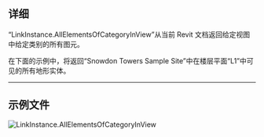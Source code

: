 ## 详细
“LinkInstance.AllElementsOfCategoryInView”从当前 Revit 文档返回给定视图中给定类别的所有图元。

在下面的示例中，将返回“Snowdon Towers Sample Site”中在楼层平面“L1”中可见的所有地形实体。
___
## 示例文件

![LinkInstance.AllElementsOfCategoryInView](./Revit.Elements.LinkInstance.AllElementsOfCategoryInView_img.jpg)
